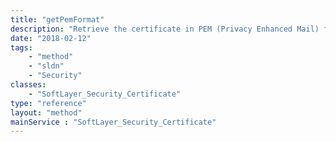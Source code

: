 ```yaml
---
title: "getPemFormat"
description: "Retrieve the certificate in PEM (Privacy Enhanced Mail) format, which is a string containing all base64 encoded (DER) certificates delimited by -----BEGIN/END *----- clauses. "
date: "2018-02-12"
tags:
    - "method"
    - "sldn"
    - "Security"
classes:
    - "SoftLayer_Security_Certificate"
type: "reference"
layout: "method"
mainService : "SoftLayer_Security_Certificate"
---
```

